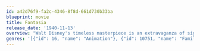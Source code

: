 ```yaml
---
id: a42d76f9-fa2c-4346-8f8d-661d730b33ba
blueprint: movie
title: Fantasia
release_date: '1940-11-13'
overview: "Walt Disney's timeless masterpiece is an extravaganza of sight and sound! See the music come to life, hear the pictures burst into song and experience the excitement that is Fantasia over and over again."
genres: '[{"id": 16, "name": "Animation"}, {"id": 10751, "name": "Family"}, {"id": 10402, "name": "Music"}]'
---
```

